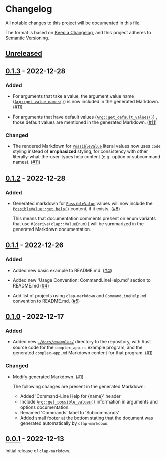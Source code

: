 # Changelog

All notable changes to this project will be documented in this file.

The format is based on [Keep a Changelog](https://keepachangelog.com/en/1.0.0/),
and this project adheres to [Semantic Versioning](https://semver.org/spec/v2.0.0.html).


## [Unreleased]



## [0.1.3] - 2022-12-28

### Added

* For arguments that take a value, the argument value name
  ([`Arg::get_value_names()`](https://docs.rs/clap/4.0.32/clap/struct.Arg.html#method.get_value_names))
  is now included in the generated Markdown. ([#11])

* For arguments that have default values
  ([`Arg::get_default_values()`](https://docs.rs/clap/4.0.32/clap/struct.Arg.html#method.get_default_values))
  , those default values are mentioned in the generated Markdown. ([#11])

### Changed

* The rendered Markdown for
  [`PossibleValue`](https://docs.rs/clap/4.0.32/clap/builder/struct.PossibleValue.html)
  literal values now uses `code` styling instead of **emphasized** styling, for
  consistency with other literally-what-the-user-types help content (e.g.
  option or subcommand names). ([#11])



## [0.1.2] - 2022-12-28

### Added

* Generated markdown for
  [`PossibleValue`](https://docs.rs/clap/4.0.32/clap/builder/struct.PossibleValue.html)
  values will now include the
  [`PossibleValue::get_help()`](https://docs.rs/clap/4.0.32/clap/builder/struct.PossibleValue.html#method.get_help)
  content, if it exists. ([#8])

  This means that documentation comments present on enum variants that use
  `#[derive(clap::ValueEnum)]` will be summarized in the generated Markdown
  documentation.



## [0.1.1] - 2022-12-26

### Added

* Added new basic example to README.md. ([#4])

* Added new 'Usage Convention: CommandLineHelp.md' section to README.md ([#4])

* Add list of projects using `clap-markdown` and `CommandLineHelp.md` convention
  to README.md. ([#5])



## [0.1.0] - 2022-12-17

### Added

* Added new [`./docs/examples/`](../docs/examples/) directory to the repository,
  with Rust source code for the `complex_app.rs` example program, and the
  generated `complex-app.md` Markdown content for that program. ([#1])

### Changed

* Modify generated Markdown. ([#1])

  The following changes are present in the generated Markdown:

  - Added 'Command-Line Help for {name}' header
  - Include
    [`Arg::get_possible_values()`](https://docs.rs/clap/latest/clap/builder/struct.Arg.html#method.get_possible_values)
    information in arguments and options documentation.
  - Renamed 'Commands' label to 'Subcommands'
  - Added small footer at the bottom stating that the document was generated
    automatically by `clap-markdown`.



## [0.0.1] - 2022-12-13

Initial release of `clap-markdown`.


<!-- v0.0.1 -->

<!-- v0.1.0 -->
[#1]: https://github.com/ConnorGray/clap-markdown/pull/1

<!-- v0.1.1 -->
[#4]: https://github.com/ConnorGray/clap-markdown/pull/4
[#5]: https://github.com/ConnorGray/clap-markdown/pull/5

<!-- v0.1.2 -->
[#8]: https://github.com/ConnorGray/clap-markdown/pull/8

<!-- v0.1.3 -->
[#11]: https://github.com/ConnorGray/clap-markdown/pull/11

[unreleased]: https://github.com/ConnorGray/clap-markdown/compare/v0.1.3...HEAD

[0.1.3]: https://github.com/ConnorGray/clap-markdown/compare/v0.1.2...v0.1.3
[0.1.2]: https://github.com/ConnorGray/clap-markdown/compare/v0.1.1...v0.1.2
[0.1.1]: https://github.com/ConnorGray/clap-markdown/compare/v0.1.0...v0.1.1
[0.1.0]: https://github.com/ConnorGray/clap-markdown/compare/v0.0.1...v0.1.0
[0.0.1]: https://github.com/ConnorGray/clap-markdown/releases/tag/v0.0.1
